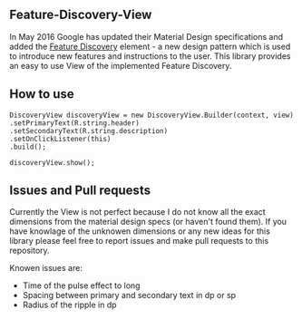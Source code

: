 ## Feature-Discovery-View

In May 2016 Google has updated their Material Design specifications and added the [Feature Discovery](https://material.google.com/growth-communications/feature-discovery.html)  element - a new design pattern which is used to introduce new features and instructions to the user. This library provides an easy to use View of the implemented Feature Discovery.

## How to use
    DiscoveryView discoveryView = new DiscoveryView.Builder(context, view)
    .setPrimaryText(R.string.header)
    .setSecondaryText(R.string.description)
    .setOnClickListener(this)
    .build();

    discoveryView.show();

## Issues and Pull requests
Currently the View is not perfect because I do not know all the exact dimensions from the material design specs (or haven't found them). If you have knowlage of the unknowen dimensions or any new ideas for this library please feel free to report issues and make pull requests to this repository.

Knowen issues are:
- Time of the pulse effect to long
- Spacing between primary and secondary text in dp or sp
- Radius of the ripple in dp
